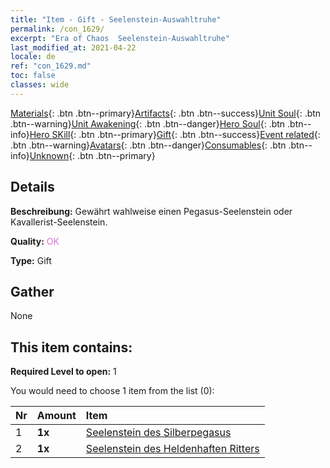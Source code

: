```yaml
---
title: "Item - Gift - Seelenstein-Auswahltruhe"
permalink: /con_1629/
excerpt: "Era of Chaos  Seelenstein-Auswahltruhe"
last_modified_at: 2021-04-22
locale: de
ref: "con_1629.md"
toc: false
classes: wide
---
```

 [Materials](/ItemsDE/){: .btn .btn--primary}[Artifacts](/ItemsDE/Artifacts/){: .btn .btn--success}[Unit Soul](/ItemsDE/UnitSoul/){: .btn .btn--warning}[Unit Awakening](/ItemsDE/UnitAwakening/){: .btn .btn--danger}[Hero Soul](/ItemsDE/HeroSoul/){: .btn .btn--info}[Hero SKill](/ItemsDE/HeroSkill/){: .btn .btn--primary}[Gift](/ItemsDE/Gift/){: .btn .btn--success}[Event related](/ItemsDE/Events/){: .btn .btn--warning}[Avatars](/ItemsDE/Avatars/){: .btn .btn--danger}[Consumables](/ItemsDE/Consumables/){: .btn .btn--info}[Unknown](/ItemsDE/Unknown/){: .btn .btn--primary}

## Details
 **Beschreibung:** Gewährt wahlweise einen Pegasus-Seelenstein oder Kavallerist-Seelenstein.

 **Quality:** <span style="color: #DA70D6">OK</span>

 **Type:** Gift

## Gather

  None

## This item contains:

 **Required Level to open:** 1

 You would need to choose 1 item from the list (0):

  | Nr | Amount |     Item    |
  |:---|:-------|:------------|
  | 1 |  **1x** | [Seelenstein des Silberpegasus](/de/Items/unt_292/) |  | 
  | 2 |  **1x** | [Seelenstein des Heldenhaften Ritters](/de/Items/unt_287/) |  | 
